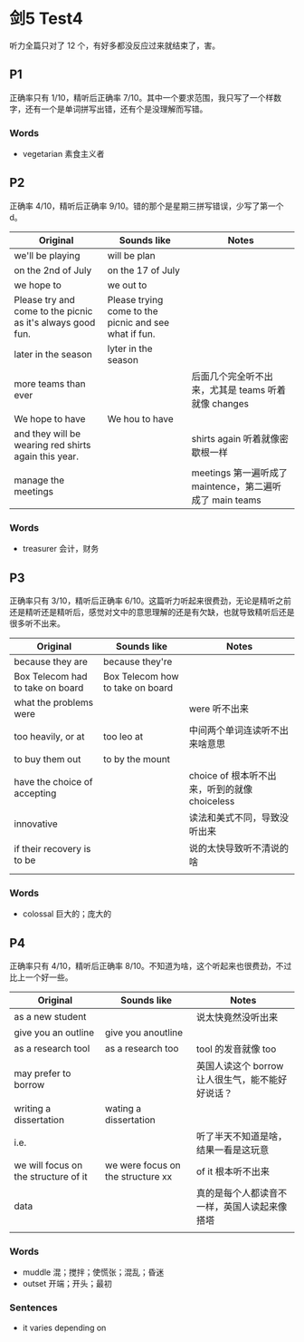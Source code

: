 # 剑5 Test4

听力全篇只对了 12 个，有好多都没反应过来就结束了，害。

## P1

正确率只有 1/10，精听后正确率 7/10。其中一个要求范围，我只写了一个样数字，还有一个是单词拼写出错，还有个是没理解而写错。

### Words

- vegetarian 素食主义者

## P2

正确率 4/10，精听后正确率 9/10。错的那个是星期三拼写错误，少写了第一个 d。

| Original                                                   | Sounds like                                           | Notes                                                    |
| ---------------------------------------------------------- | ----------------------------------------------------- | -------------------------------------------------------- |
| we'll be playing                                           | will be plan                                          |                                                          |
| on the 2nd of July                                         | on the 17 of July                                     |                                                          |
| we hope to                                                 | we out to                                             |                                                          |
| Please try and come to the picnic as it's always good fun. | Please trying come to the picnic and see what if fun. |                                                          |
| later in the season                                        | lyter in the season                                   |                                                          |
| more teams than ever                                       |                                                       | 后面几个完全听不出来，尤其是 teams 听着就像 changes      |
| We hope to have                                            | We hou to have                                        |                                                          |
| and they will be wearing red shirts again this year.       |                                                       | shirts again 听着就像密歇根一样                          |
| manage the meetings                                        |                                                       | meetings 第一遍听成了 maintence，第二遍听成了 main teams |

### Words

- treasurer 会计，财务

## P3

正确率只有 3/10，精听后正确率 6/10。这篇听力听起来很费劲，无论是精听之前还是精听还是精听后，感觉对文中的意思理解的还是有欠缺，也就导致精听后还是很多听不出来。

| Original                         | Sounds like                      | Notes                                         |
| -------------------------------- | -------------------------------- | --------------------------------------------- |
| because they are                 | because they're                  |                                               |
| Box Telecom had to take on board | Box Telecom how to take on board |                                               |
| what the problems were           |                                  | were 听不出来                                 |
| too heavily, or at               | too leo at                       | 中间两个单词连读听不出来啥意思                |
| to buy them out                  | to by the mount                  |                                               |
| have the choice of accepting     |                                  | choice of 根本听不出来，听到的就像 choiceless |
| innovative                       |                                  | 读法和美式不同，导致没听出来                  |
| if their recovery is to be       |                                  | 说的太快导致听不清说的啥                      |
|                                  |                                  |                                               |

### Words

- colossal 巨大的；庞大的

## P4

正确率只有 4/10，精听后正确率 8/10。不知道为啥，这个听起来也很费劲，不过比上一个好一些。

| Original                             | Sounds like                       | Notes                                            |
| ------------------------------------ | --------------------------------- | ------------------------------------------------ |
| as a new student                     |                                   | 说太快竟然没听出来                               |
| give you an outline                  | give you anoutline                |                                                  |
| as a research tool                   | as a research too                 | tool 的发音就像 too                              |
| may prefer to borrow                 |                                   | 英国人读这个 borrow 让人很生气，能不能好好说话？ |
| writing a dissertation               | wating a dissertation             |                                                  |
| i.e.                                 |                                   | 听了半天不知道是啥，结果一看是这玩意             |
| we will focus on the structure of it | we were focus on the structure xx | of it 根本听不出来                               |
| data                                 |                                   | 真的是每个人都读音不一样，英国人读起来像 搭塔    |
|                                      |                                   |                                                  |

### Words

- muddle 混；搅拌；使慌张；混乱；昏迷
- outset 开端；开头；最初

### Sentences

- it varies depending on
